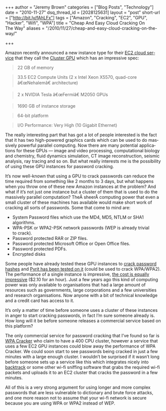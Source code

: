 +++
author = "Jeremy Brown"
categories = ["Blog Posts", "Technology"]
date = "2010-11-27"
dsq_thread_id = [2028125631]
layout = "post"
short-url = ["http://bit.ly/fAhLFx"]
tags = ["Amazon", "Cracking", "EC2", "GPU", "Hacker", "Wifi", "WPA"]
title = "Cheap And Easy Cloud Cracking On The Way"
aliases = "/2010/11/27/cheap-and-easy-cloud-cracking-on-the-way/"

+++

Ama­zon recently announced a new instance type for their [EC2 cloud ser­vice][1] that they call the [Clus­ter GPU][2] which has an impres­sive spec:

> 22 GB of mem­ory

> 33.5 EC2 Com­pute Units (2 x Intel Xeon X5570, quad-core â€œNehalemâ€ archi­tec­ture)

> 2 x NVIDIA Tesla â€œFer­miâ€ M2050 GPUs

> 1690 GB of instance stor­age

> 64-bit plat­form

> I/O Per­for­mance: Very High (10 Giga­bit Ethernet)

The really inter­est­ing part that has got a lot of peo­ple inter­ested is the fact that it has two high-powered graph­ics cards which can be used to do mas­sively pow­er­ful par­al­lel com­put­ing. Now there are many poten­tial appli­ca­tions for these GPUs — image and video pro­cess­ing, com­pu­ta­tional biol­ogy and chem­istry, fluid dynam­ics sim­u­la­tion, CT image recon­struc­tion, seis­mic analy­sis, ray trac­ing and so on. <span class="pullquote">But what really inter­ests me is the pos­si­bil­ity of using these GPU instances for pass­word cracking.</span>

It’s now well-known that using a GPU to crack pass­words can reduce the time required from some­thing like 2 months to 3 days, but what hap­pens when you throw one of these new Ama­zon instances at the prob­lem? And what if it’s not just one instance but a clus­ter of them that is used to do the mas­sively par­al­lel com­pu­ta­tion? TheÂ sheerÂ com­put­ing power that even a small clus­ter of these machines has avail­able would make short work of crack­ing all sorts of pass­words. Some that come to mind are:

  * Sys­tem Pass­word files which use the MD4, MD5, NTLM or SHA1 algorithms.
  * WPA-PSK or WPA2-PSK net­work pass­words (WEP is already triv­ial to crack).
  * Pass­word pro­tected RAR or ZIP files.
  * Pass­word pro­tected Microsoft Office or Open Office files.
  * Pass­word pro­tected PDFs.
  * Encrypted disks

Some peo­ple have already tested these GPU instances to [crack pass­word hashes][3] and [Pyrit has been tested on it][4] (could be used to crack WPA/WPA2). The per­for­mance of a sin­gle instance is impres­sive, [the cost is equally impres­sive][5] ($2.10 for an hour). Just a few years ago this kind of com­put­ing power was only avail­able to organ­i­sa­tions that had a large amount of resources such as gov­ern­ments, large cor­po­ra­tions and a few uni­ver­si­ties and research organ­i­sa­tions. Now any­one with a bit of tech­ni­cal knowl­edge and a credit card has access to it.

It’s only a mat­ter of time before some­one uses a clus­ter of these instances in anger to start crack­ing pass­words, in fact I’m sure some­one already is. How long will it be before some­one releases a com­mer­cial ser­vice based on this platform?

The only com­mer­cial ser­vice for pass­word crack­ing that I’ve found so far is [WPA Cracker][6] who claim to have a 400 CPU clus­ter, how­ever a ser­vice that uses a few EC2 GPU instances could blow away the per­for­mance of WPA Cracker. We could soon start to see pass­words being cracked in just a few min­utes with a large enough clus­ter. I wouldn’t be sur­prised if it wasn’t long before some­one sets up a ser­vice like this which inte­grates nicely into [back­track][7] or some other wi-fi sniff­ing soft­ware that grabs the required wi-fi pack­ets and uploads it to an EC2 clus­ter that cracks the pass­word in a few minutes.

All of this is a very strong argu­ment for using longer and more com­plex pass­words that are less vul­ner­a­ble to dic­tio­nary and brute force attacks, and one more rea­son not to assume that your wi-fi net­work is secure because you are using WPA or WPA2 instead of WEP.

 [1]: https://aws.amazon.com/ec2/
 [2]: https://aws.amazon.com/ec2/hpc-applications/
 [3]: http://stacksmashing.net/2010/11/15/cracking-in-the-cloud-amazons-new-ec2-gpu-instances/
 [4]: https://groups.google.com/group/pyrit/browse_thread/thread/6fb00f6c41e6ee0c
 [5]: http://aws.amazon.com/ec2/pricing/
 [6]: http://www.wpacracker.com/
 [7]: http://www.backtrack-linux.org/

